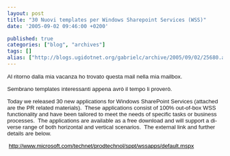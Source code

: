 ```yaml
---
layout: post
title: "30 Nuovi templates per Windows Sharepoint Services (WSS)"
date: '2005-09-02 09:46:00 +0200'

published: true
categories: ["blog", "archives"]
tags: []
alias: ["http://blogs.ugidotnet.org/gabrielc/archive/2005/09/02/25680.aspx"]
---
```


<!-- more -->

<P class=MsoNormal><FONT face=Arial size=2><SPAN lang=EN-US style="FONT-SIZE: 10pt; FONT-FAMILY: Arial">Al ritorno dalla mia vacanza ho trovato questa mail nella mia mailbox.</SPAN></FONT></P>
<P class=MsoNormal><FONT face=Arial size=2><SPAN lang=EN-US style="FONT-SIZE: 10pt; FONT-FAMILY: Arial">Sembrano templates interessanti appena avr&#242; il tempo li prover&#242;.</SPAN></FONT></P>
<P class=MsoNormal><FONT face=Arial size=2><SPAN lang=EN-US style="FONT-SIZE: 10pt; FONT-FAMILY: Arial">Today we released 30 new applications for Windows SharePoint Services (attached are the PR related materials).&nbsp; These applications consist of 100% out-of-box WSS functionality and have been tailored to meet the needs of specific tasks or business processes.&nbsp; The applications are available as a free download and will support a diverse range of both horizontal and vertical scenarios.&nbsp; The external link and further details are below. <?xml:namespace prefix = o ns = "urn:schemas-microsoft-com:office:office" /><o:p></o:p></SPAN></FONT></P>
<P class=MsoNormal><FONT face=Arial size=2><SPAN lang=EN-US style="FONT-SIZE: 10pt; FONT-FAMILY: Arial"><o:p>&nbsp;<SPAN lang=EN-US style="FONT-SIZE: 10pt; FONT-FAMILY: Arial"><A title=http://www.microsoft.com/technet/prodtechnol/sppt/wssapps/default.mspx href="http://www.microsoft.com/technet/prodtechnol/sppt/wssapps/default.mspx"><FONT title=http://www.microsoft.com/technet/prodtechnol/sppt/wssapps/default.mspx color=black><SPAN title=http://www.microsoft.com/technet/prodtechnol/sppt/wssapps/default.mspx style="COLOR: windowtext">http://www.microsoft.com/technet/prodtechnol/sppt/wssapps/default.mspx</SPAN></FONT></A></SPAN></o:p></SPAN></FONT></P>
